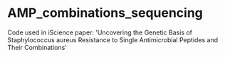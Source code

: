 # AMP_combinations_sequencing
Code used in iScience paper: 'Uncovering the Genetic Basis of Staphylococcus aureus Resistance to Single Antimicrobial Peptides and Their Combinations'

